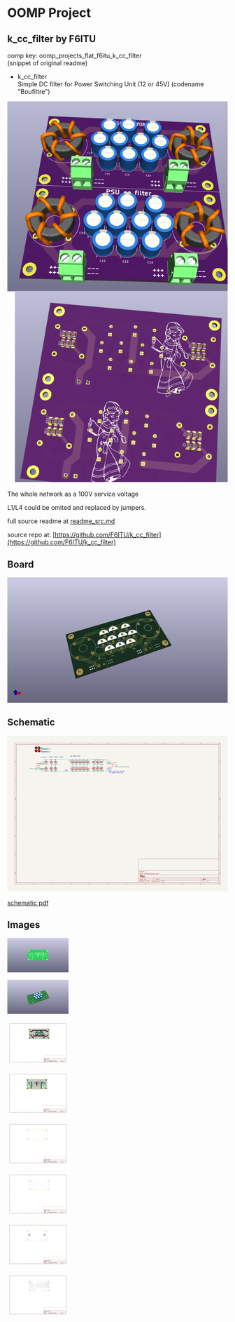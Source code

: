 # OOMP Project  
## k_cc_filter  by F6ITU  
  
oomp key: oomp_projects_flat_f6itu_k_cc_filter  
(snippet of original readme)  
  
- k_cc_filter  
Simple DC filter for Power Switching Unit (12 or 45V) (codename "Boufiltre")  
  
![Boufiltre cc filter for switching power supply](https://github.com/F6ITU/k_cc_filter/blob/main/Documentation/K_PSU_filter.png)  
  
The whole network as a 100V service voltage   
  
L1/L4 could be omited and replaced by jumpers.   
  
  
  full source readme at [readme_src.md](readme_src.md)  
  
source repo at: [https://github.com/F6ITU/k_cc_filter](https://github.com/F6ITU/k_cc_filter)  
## Board  
  
[![working_3d.png](working_3d_600.png)](working_3d.png)  
## Schematic  
  
[![working_schematic.png](working_schematic_600.png)](working_schematic.png)  
  
[schematic pdf](working_schematic.pdf)  
## Images  
  
[![working_3D_bottom.png](working_3D_bottom_140.png)](working_3D_bottom.png)  
  
[![working_3D_top.png](working_3D_top_140.png)](working_3D_top.png)  
  
[![working_assembly_page_01.png](working_assembly_page_01_140.png)](working_assembly_page_01.png)  
  
[![working_assembly_page_02.png](working_assembly_page_02_140.png)](working_assembly_page_02.png)  
  
[![working_assembly_page_03.png](working_assembly_page_03_140.png)](working_assembly_page_03.png)  
  
[![working_assembly_page_04.png](working_assembly_page_04_140.png)](working_assembly_page_04.png)  
  
[![working_assembly_page_05.png](working_assembly_page_05_140.png)](working_assembly_page_05.png)  
  
[![working_assembly_page_06.png](working_assembly_page_06_140.png)](working_assembly_page_06.png)  
